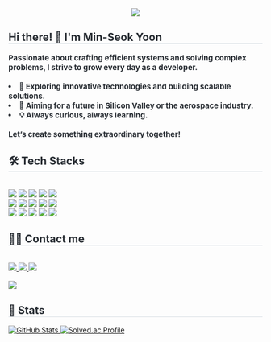 <div align="center">
    <img src="https://capsule-render.vercel.app/api?type=waving&color=0:fe0101,100:000000&height=250&text=Welcome%20to%20mseoky's%20playground!&desc=Let%27s%20explore%20and%20create%20together.&fontAlign=50&fontSize=50&fontColor=c0c0c0&descAlign=80&descAlignY=70&descSize=20" />
</div>

<div style="text-align: left;">
    <h2 style="border-bottom: 1px solid #d8dee4; color: #282d33;"> Hi there! 👋 I'm Min-Seok Yoon </h2>  
    <div style="font-weight: 700; font-size: 15px; text-align: left; color: #282d33;">
        Passionate about crafting efficient systems and solving complex problems, I strive to grow every day as a developer.
        <br><br>
        <li>🚀 Exploring innovative technologies and building scalable solutions.</li>
        <li>🎯 Aiming for a future in Silicon Valley or the aerospace industry.</li>
        <li>💡 Always curious, always learning.</li>
        <br>
        Let’s create something extraordinary together!
    </div>
</div>

<div style="text-align: left;">
    <h2 style="border-bottom: 1px solid #d8dee4; color: #282d33;"> 🛠️ Tech Stacks </h2>
    <br>
    <div style="text-align: left;">
        <img src="https://img.shields.io/badge/C-A8B9CC?style=for-the-badge&logo=C&logoColor=white">
        <img src="https://img.shields.io/badge/C++-00599C?style=for-the-badge&logo=C%2B%2B&logoColor=white">
        <img src="https://img.shields.io/badge/CSS3-1572B6?style=for-the-badge&logo=CSS3&logoColor=white">
        <img src="https://img.shields.io/badge/Discord-5865F2?style=for-the-badge&logo=Discord&logoColor=white">
        <img src="https://img.shields.io/badge/Express-000000?style=for-the-badge&logo=Express&logoColor=white">
        <br>
        <img src="https://img.shields.io/badge/Git-F05032?style=for-the-badge&logo=Git&logoColor=white">
        <img src="https://img.shields.io/badge/Github-181717?style=for-the-badge&logo=Github&logoColor=white">
        <img src="https://img.shields.io/badge/HTML5-E34F26?style=for-the-badge&logo=HTML5&logoColor=white">
        <img src="https://img.shields.io/badge/Java-007396?style=for-the-badge&logo=Java&logoColor=white">
        <img src="https://img.shields.io/badge/Javascript-F7DF1E?style=for-the-badge&logo=Javascript&logoColor=white">
        <br>
        <img src="https://img.shields.io/badge/Linux-FCC624?style=for-the-badge&logo=Linux&logoColor=white">
        <img src="https://img.shields.io/badge/MySQL-4479A1?style=for-the-badge&logo=MySQL&logoColor=white">
        <img src="https://img.shields.io/badge/Node.js-339933?style=for-the-badge&logo=Node.js&logoColor=white">
        <img src="https://img.shields.io/badge/Notion-000000?style=for-the-badge&logo=Notion&logoColor=white">
        <img src="https://img.shields.io/badge/Python-3776AB?style=for-the-badge&logo=Python&logoColor=white">
    </div>
</div>

<div style="text-align: left;">
    <h2 style="border-bottom: 1px solid #d8dee4; color: #282d33;"> 🧑‍💻 Contact me </h2>
    <br>
    <div style="text-align: left;">
        <a href="mailto:0620yms@gmail.com">
            <img src="https://img.shields.io/badge/Gmail-EA4335?style=for-the-badge&logo=Gmail&logoColor=white&link=mailto:0620yms@gmail.com">
        </a>
        <a href="https://www.notion.so/c357705e602342d2bb4bffa5934530d3?pvs=4">
            <img src="https://img.shields.io/badge/Notion-000000?style=for-the-badge&logo=Notion&logoColor=white&link=https://www.notion.so/c357705e602342d2bb4bffa5934530d3?pvs=4">
        </a>
        <a href="https://www.instagram.com/mseoky/">
            <img src="https://img.shields.io/badge/Instagram-E4405F?style=for-the-badge&logo=Instagram&logoColor=white&link=https://www.instagram.com/mseoky/">
        </a>
    </div>
    <br>
    <div style="text-align: left;">
        <a href="https://hits.seeyoufarm.com">
            <img src="https://hits.seeyoufarm.com/api/count/incr/badge.svg?url=https%3A%2F%2Fgithub.com%2Fmseoky%2F&count_bg=%23000000&title_bg=%23000000&icon=github.svg&icon_color=%23FFFFFF&title=GitHub&edge_flat=false"/>
        </a>
    </div>
</div>

<div style="text-align: left;">
    <h2 style="border-bottom: 1px solid #d8dee4; color: #282d33;"> 🏅 Stats </h2>
    <div style="text-align: left;">
        <!-- GitHub Stats -->
        <a href="https://github.com/mseoky">
            <img src="https://github-readme-stats.vercel.app/api?username=mseoky&show_icons=true&theme=aura_dark" alt="GitHub Stats">
        </a>
        <!-- Solved.ac Profile -->
        <a href="https://solved.ac/mseoky">
            <img src="http://mazassumnida.wtf/api/v2/generate_badge?boj=mseoky" alt="Solved.ac Profile">
        </a>
    </div>
</div>
